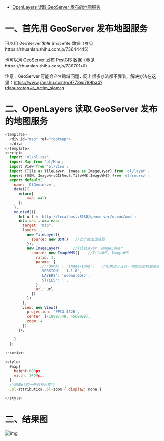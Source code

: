 - [OpenLayers 读取 GeoServer 发布的地图服务](https://blog.csdn.net/Ocean111best/article/details/107437870)



# 一、首先用 GeoServer 发布地图服务

可以用 GeoServer 发布 Shapefile 数据（参见https://zhuanlan.zhihu.com/p/73644445）

也可以用 GeoServer 发布 PostGIS 数据（参见https://zhuanlan.zhihu.com/p/73870146）

注意：GeoServer 可能会产生跨域问题，网上很多办法都不靠谱，解决办法在这里：https://www.jianshu.com/p/9773ec789ba4?tdsourcetag=s_pctim_aiomsg

# 二、OpenLayers 读取 GeoServer 发布的地图服务

```js
<template>
  <div id="map" ref="rootmap">
  </div>
</template>
<script>
  import 'ol/ol.css';
  import Map from 'ol/Map';
  import View from 'ol/View';
  import {Tile as TileLayer, Image as ImageLayer} from 'ol/layer';
  import {OSM, ImageArcGISRest,TileWMS,ImageWMS} from 'ol/source';
  export default{
    name: 'OlGeoserve',
    data(){
      return{
          map: null
      };
    },
    mounted(){
      let url = 'http://localhost:8080/geoserver/ocean/wms';
      this.map = new Map({
        target: "map",
        layers: [
          new TileLayer({
            source: new OSM()   //这个会出现底图
          }),
          new ImageLayer({     //TileLayer、ImageLayer
            source: new ImageWMS({    //TileWMS、ImageWMS
              ratio: 1,
              params: {
                //'FORMAT': 'image/jpeg',   //如果加了这行，地图底图将会被遮住
                'VERSION': '1.1.0',
                'LAYERS': 'ocean:GDSJ',
                'STYLES': '',
              },
              url: url
            })
          })
        ],
        view: new View({
          projection: 'EPSG:4326',
          center: [-10997148, 4569099],
          zoom: 4
        })
      });
 
    }
  };
 
</script>
 
<style>
  #map{
    height:800px;
    width: 1400px;
  }
  /*隐藏ol的一些自带元素*/
  .ol-attribution,.ol-zoom { display: none;}
 
</style>
```

# 三、结果图


![img](https://img-blog.csdnimg.cn/20210510192020269.png?x-oss-process=image/watermark,type_ZmFuZ3poZW5naGVpdGk,shadow_10,text_aHR0cHM6Ly9ibG9nLmNzZG4ubmV0L09jZWFuMTExYmVzdA==,size_16,color_FFFFFF,t_70)